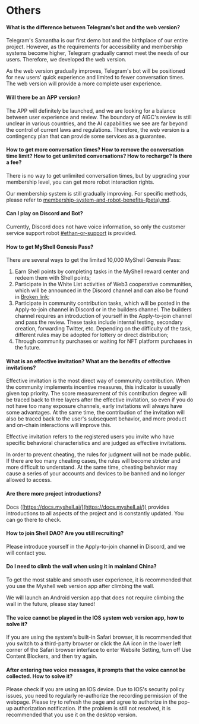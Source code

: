 # Others

#### What is the difference between Telegram's bot and the web version?

Telegram's Samantha is our first demo bot and the birthplace of our entire project. However, as the requirements for accessibility and membership systems become higher, Telegram gradually cannot meet the needs of our users. Therefore, we developed the web version.

As the web version gradually improves, Telegram's bot will be positioned for new users' quick experience and limited to fewer conversation times. The web version will provide a more complete user experience.

#### Will there be an APP version?

The APP will definitely be launched, and we are looking for a balance between user experience and review. The boundary of AIGC's review is still unclear in various countries, and the AI capabilities we see are far beyond the control of current laws and regulations. Therefore, the web version is a contingency plan that can provide some services as a guarantee.

#### How to get more conversation times? How to remove the conversation time limit? How to get unlimited conversations? How to recharge? Is there a fee?

There is no way to get unlimited conversation times, but by upgrading your membership level, you can get more robot interaction rights.

Our membership system is still gradually improving. For specific methods, please refer to [membership-system-and-robot-benefits-(beta).md](../product-manual/membership-system-and-robot-benefits-(beta).md "mention").

#### Can I play on Discord and Bot?

Currently, Discord does not have voice information, so only the customer service support robot [#ethan-or-support](../product-manual/robot-introduction.md#ethan-or-support "mention") is provided.

#### How to get MyShell Genesis Pass?

There are several ways to get the limited 10,000 MyShell Genesis Pass:

1. Earn Shell points by completing tasks in the MyShell reward center and redeem them with Shell points;
2. Participate in the White List activities of Web3 cooperative communities, which will be announced in the Discord channel and can also be found in [Broken link](broken-reference "mention");
3. Participate in community contribution tasks, which will be posted in the Apply-to-join channel in Discord or in the builders channel. The builders channel requires an introduction of yourself in the Apply-to-join channel and pass the review. These tasks include internal testing, secondary creation, forwarding Twitter, etc. Depending on the difficulty of the task, different rules may be adopted for lottery or direct distribution;
4. Through community purchases or waiting for NFT platform purchases in the future.

#### What is an effective invitation? What are the benefits of effective invitations?

Effective invitation is the most direct way of community contribution. When the community implements incentive measures, this indicator is usually given top priority. The score measurement of this contribution degree will be traced back to three layers after the effective invitation, so even if you do not have too many exposure channels, early invitations will always have some advantages. At the same time, the contribution of the invitation will also be traced back to the user's subsequent behavior, and more product and on-chain interactions will improve this.

Effective invitation refers to the registered users you invite who have specific behavioral characteristics and are judged as effective invitations.

In order to prevent cheating, the rules for judgment will not be made public. If there are too many cheating cases, the rules will become stricter and more difficult to understand. At the same time, cheating behavior may cause a series of your accounts and devices to be banned and no longer allowed to access.

#### Are there more project introductions?

Docs ([https://docs.myshell.ai/](https://docs.myshell.ai/)) provides introductions to all aspects of the project and is constantly updated. You can go there to check.

#### How to join Shell DAO? Are you still recruiting?

Please introduce yourself in the Apply-to-join channel in Discord, and we will contact you.

#### Do I need to climb the wall when using it in mainland China?

To get the most stable and smooth user experience, it is recommended that you use the Myshell web version app after climbing the wall.

We will launch an Android version app that does not require climbing the wall in the future, please stay tuned!

#### The voice cannot be played in the IOS system web version app, how to solve it?

If you are using the system's built-in Safari browser, it is recommended that you switch to a third-party browser or click the AA icon in the lower left corner of the Safari browser interface to enter Website Setting, turn off Use Content Blockers, and then try again.

#### After entering two voice messages, it prompts that the voice cannot be collected. How to solve it?

Please check if you are using an IOS device. Due to IOS's security policy issues, you need to regularly re-authorize the recording permission of the webpage. Please try to refresh the page and agree to authorize in the pop-up authorization notification. If the problem is still not resolved, it is recommended that you use it on the desktop version.